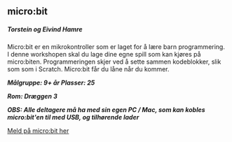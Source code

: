 ## micro:bit
##### Torstein og Eivind Hamre

Micro:bit er en mikrokontroller som er laget for å lære barn programmering. 
I denne workshopen skal du lage dine egne spill som kan kjøres på micro:biten. 
Programmeringen skjer ved å sette sammen kodeblokker, slik som  som i Scratch. 
Micro:bit får du låne når du kommer.


***Målgruppe: 9+ år      Plasser: 25***

***Rom: Dræggen 3***

***OBS: Alle deltagere må ha med sin egen PC / Mac, som kan kobles micro:bit'en til med USB, og tilhørende lader***

[Meld på micro:bit her](https://boosterconf.ticketco.events/no/nb/e/microbit_2025)